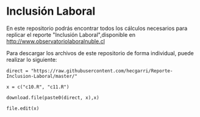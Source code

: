 # Inclusión Laboral

En este repositorio podrás encontrar todos los cálculos necesarios para replicar el reporte "Inclusión Laboral",disponible en http://www.observatoriolaboralnuble.cl

Para descargar los archivos de este repositorio de forma individual, puede realizar lo siguiente: 

    direct = "https://raw.githubusercontent.com/hecgarri/Reporte-Inclusion-Laboral/master/"

    x = c("c10.R", "c11.R")

    download.file(paste0(direct, x),x)

    file.edit(x)
